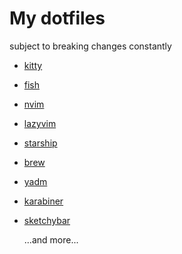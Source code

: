 # My dotfiles

subject to breaking changes constantly

- [kitty](https://sw.kovidgoyal.net/kitty/)
- [fish](https://fishshell.com)
- [nvim](https://neovim.io)
- [lazyvim](http://www.lazyvim.org)
- [starship](https://starship.rs)
- [brew](https://brew.sh)
- [yadm](https://yadm.io)
- [karabiner](https://karabiner-elements.pqrs.org)
- [sketchybar](https://github.com/FelixKratz/SketchyBar)

  ...and more...
